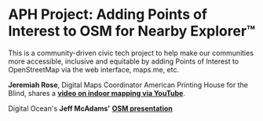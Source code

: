 # APH Project: Adding Points of Interest to OSM for Nearby Explorer™  

 This is a community-driven civic tech project to help make our communities more accessible, inclusive and equitable by adding Points of Interest to OpenStreetMap via the web interface, maps.me, etc.  
    
__Jeremiah Rose__, Digital Maps Coordinator
American Printing House for the Blind, shares a [__video on indoor mapping via YouTube__](https://youtu.be/PKP22Xdlyds).  

Digital Ocean's __Jeff McAdams'__ [__OSM presentation__](https://docs.google.com/presentation/d/1FtykssLTf_zCTIw3DBRXOmhaSdd_vpWgPfUkO6cXIbo/edit#slide=id.p )
